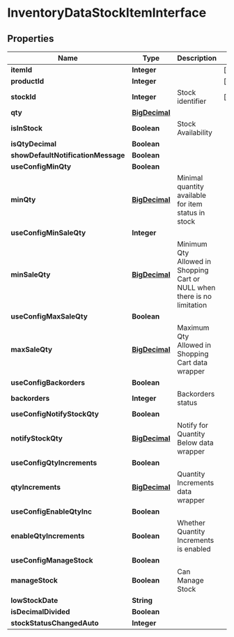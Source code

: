 
# InventoryDataStockItemInterface

## Properties
Name | Type | Description | Notes
------------ | ------------- | ------------- | -------------
**itemId** | **Integer** |  |  [optional]
**productId** | **Integer** |  |  [optional]
**stockId** | **Integer** | Stock identifier |  [optional]
**qty** | [**BigDecimal**](BigDecimal.md) |  | 
**isInStock** | **Boolean** | Stock Availability | 
**isQtyDecimal** | **Boolean** |  | 
**showDefaultNotificationMessage** | **Boolean** |  | 
**useConfigMinQty** | **Boolean** |  | 
**minQty** | [**BigDecimal**](BigDecimal.md) | Minimal quantity available for item status in stock | 
**useConfigMinSaleQty** | **Integer** |  | 
**minSaleQty** | [**BigDecimal**](BigDecimal.md) | Minimum Qty Allowed in Shopping Cart or NULL when there is no limitation | 
**useConfigMaxSaleQty** | **Boolean** |  | 
**maxSaleQty** | [**BigDecimal**](BigDecimal.md) | Maximum Qty Allowed in Shopping Cart data wrapper | 
**useConfigBackorders** | **Boolean** |  | 
**backorders** | **Integer** | Backorders status | 
**useConfigNotifyStockQty** | **Boolean** |  | 
**notifyStockQty** | [**BigDecimal**](BigDecimal.md) | Notify for Quantity Below data wrapper | 
**useConfigQtyIncrements** | **Boolean** |  | 
**qtyIncrements** | [**BigDecimal**](BigDecimal.md) | Quantity Increments data wrapper | 
**useConfigEnableQtyInc** | **Boolean** |  | 
**enableQtyIncrements** | **Boolean** | Whether Quantity Increments is enabled | 
**useConfigManageStock** | **Boolean** |  | 
**manageStock** | **Boolean** | Can Manage Stock | 
**lowStockDate** | **String** |  | 
**isDecimalDivided** | **Boolean** |  | 
**stockStatusChangedAuto** | **Integer** |  | 



